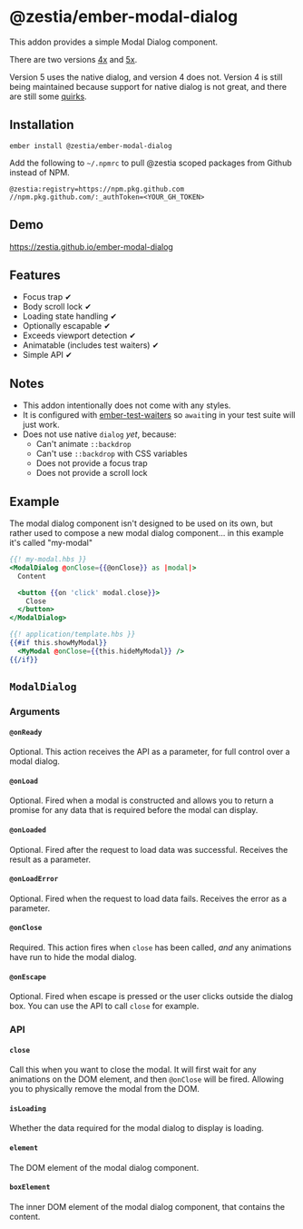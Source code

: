 # @zestia/ember-modal-dialog

<!-- [![Ember Observer][ember-observer-badge]][ember-observer-url] -->
<!-- [![GitHub Actions][github-actions-badge]][github-actions-url] -->

[npm-badge]: https://img.shields.io/npm/v/@zestia/ember-modal-dialog.svg
[npm-badge-url]: https://www.npmjs.com/package/@zestia/ember-modal-dialog
[github-actions-badge]: https://github.com/zestia/ember-modal-dialog/workflows/CI/badge.svg
[github-actions-url]: https://github.com/zestia/ember-modal-dialog/actions
[ember-observer-badge]: https://emberobserver.com/badges/-zestia-ember-modal-dialog.svg
[ember-observer-url]: https://emberobserver.com/addons/@zestia/ember-modal-dialog

This addon provides a simple Modal Dialog component.

There are two versions [4x](https://github.com/zestia/ember-modal-dialog/blob/4x/README.md) and [5x](https://github.com/zestia/ember-modal-dialog/blob/main/README.md).

Version 5 uses the native dialog, and version 4 does not. Version 4 is still being maintained because support for native dialog is not great, and there are still some [quirks](#notes).

## Installation

```
ember install @zestia/ember-modal-dialog
```

Add the following to `~/.npmrc` to pull @zestia scoped packages from Github instead of NPM.

```
@zestia:registry=https://npm.pkg.github.com
//npm.pkg.github.com/:_authToken=<YOUR_GH_TOKEN>
```

## Demo

https://zestia.github.io/ember-modal-dialog

## Features

- Focus trap ✔︎
- Body scroll lock ✔︎
- Loading state handling ✔︎
- Optionally escapable ✔︎
- Exceeds viewport detection ✔︎
- Animatable (includes test waiters) ✔︎
- Simple API ✔︎

## Notes

- This addon intentionally does not come with any styles.
- It is configured with [ember-test-waiters](https://github.com/emberjs/ember-test-waiters) so `await`ing in your test suite will just work.
- Does not use native `dialog` _yet_, because:
  - Can't animate `::backdrop`
  - Can't use `::backdrop` with CSS variables
  - Does not provide a focus trap
  - Does not provide a scroll lock

## Example

The modal dialog component isn't designed to be used on its own, but rather used to compose a new modal dialog component... in this example it's called "my-modal"

```handlebars
{{! my-modal.hbs }}
<ModalDialog @onClose={{@onClose}} as |modal|>
  Content

  <button {{on 'click' modal.close}}>
    Close
  </button>
</ModalDialog>
```

```handlebars
{{! application/template.hbs }}
{{#if this.showMyModal}}
  <MyModal @onClose={{this.hideMyModal}} />
{{/if}}
```

## `ModalDialog`

### Arguments

#### `@onReady`

Optional. This action receives the API as a parameter, for full control over a modal dialog.

#### `@onLoad`

Optional. Fired when a modal is constructed and allows you to return a promise for any data that is required before the modal can display.

#### `@onLoaded`

Optional. Fired after the request to load data was successful. Receives the result as a parameter.

#### `@onLoadError`

Optional. Fired when the request to load data fails. Receives the error as a parameter.

#### `@onClose`

Required. This action fires when `close` has been called, _and_ any animations have run to hide the modal dialog.

#### `@onEscape`

Optional. Fired when escape is pressed or the user clicks outside the dialog box. You can use the API to call `close` for example.

### API

#### `close`

Call this when you want to close the modal. It will first wait for any animations on the DOM element, and then `@onClose` will be fired. Allowing you to physically remove the modal from the DOM.

#### `isLoading`

Whether the data required for the modal dialog to display is loading.

#### `element`

The DOM element of the modal dialog component.

#### `boxElement`

The inner DOM element of the modal dialog component, that contains the content.
